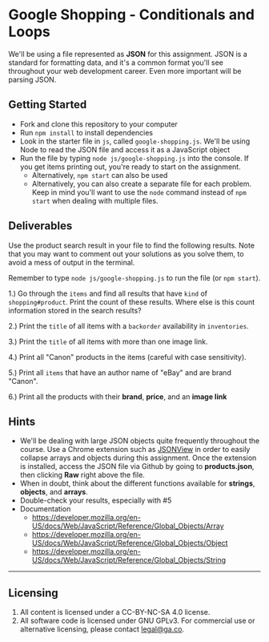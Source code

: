# Google Shopping - Conditionals and Loops

We'll be using a file represented as **JSON** for this assignment. JSON is a standard for formatting data, and it's a common format you'll see throughout your web development career. Even more important will be parsing JSON.

## Getting Started
* Fork and clone this repository to your computer
* Run `npm install` to install dependencies
* Look in the starter file in `js`, called `google-shopping.js`. We'll be using Node to read the JSON file and access it as a JavaScript object
* Run the file by typing `node js/google-shopping.js` into the console. If you get items printing out, you're ready to start on the assignment.
  * Alternatively, `npm start` can also be used
  * Alternatively, you can also create a separate file for each problem. Keep in mind you'll want to use the `node` command instead of `npm start` when dealing with multiple files.

## Deliverables

Use the product search result in your file to find the following results. Note that you may want to comment out your solutions as you solve them, to avoid a mess of output in the terminal.

Remember to type `node js/google-shopping.js` to run the file (or `npm start`).

1.) Go through the `items` and find all results that have `kind` of `shopping#product`. Print the count of these results. Where else is this count information stored in the search results?

2.) Print the `title` of all items with a `backorder` availability in `inventories`.

3.) Print the `title` of all items with more than one image link.

4.) Print all "Canon" products in the items (careful with case sensitivity).

5.) Print all `items` that have an author name of "eBay" and are brand "Canon".

6.) Print all the products with their **brand**, **price**, and an **image link**


## Hints

* We'll be dealing with large JSON objects quite frequently throughout the course. Use a Chrome extension such as [JSONView](https://chrome.google.com/webstore/detail/jsonview/chklaanhfefbnpoihckbnefhakgolnmc) in order to easily collapse arrays and objects during this assignment. Once the extension is installed, access the JSON file via Github by going to **products.json**, then clicking **Raw** right above the file.
* When in doubt, think about the different functions available for **strings**, **objects**, and **arrays**.
* Double-check your results, especially with #5
* Documentation
  * https://developer.mozilla.org/en-US/docs/Web/JavaScript/Reference/Global_Objects/Array
  * https://developer.mozilla.org/en-US/docs/Web/JavaScript/Reference/Global_Objects/Object
  * https://developer.mozilla.org/en-US/docs/Web/JavaScript/Reference/Global_Objects/String

---

## Licensing
1. All content is licensed under a CC-BY-NC-SA 4.0 license.
2. All software code is licensed under GNU GPLv3. For commercial use or alternative licensing, please contact legal@ga.co.
